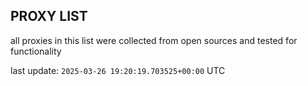 ## PROXY LIST

all proxies in this list were collected from open sources and tested for functionality

last update: `2025-03-26 19:20:19.703525+00:00` UTC
